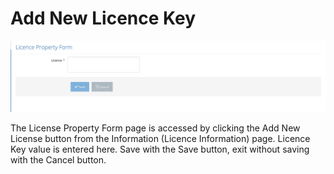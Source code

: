 # Add New Licence Key

![](../../../.gitbook/assets/LicencePropertyForm.png)

The License Property Form page is accessed by clicking the Add New License button from the Information (Licence Information) page. Licence Key value is entered here. Save with the Save button, exit without saving with the Cancel button.

